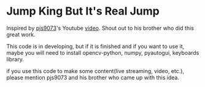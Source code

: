 # Jump King But It's Real Jump

Inspired by [pjs9073](https://www.twitch.tv/pjs9073)'s Youtube [video](https://www.youtube.com/watch?v=tZKS0vWEIwI). Shout out to his brother who did this great work.

This code is in developing, but if it is finished and if you want to use it, maybe you will need to install opencv-python, numpy, pyautogui, keyboards library.

if you use this code to make some content(live streaming, video, etc.), please mention pjs9073 and his brother who came up with this idea.
